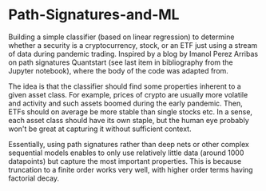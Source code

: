 # Path-Signatures-and-ML
Building a simple classifier (based on linear regression) to determine whether a security is a cryptocurrency, stock, or an ETF just using a stream of data during pandemic trading. Inspired by a blog by Imanol Perez Arribas on path signatures Quantstart (see last item in bibliography from the Jupyter notebook), where the body of the code was adapted from. 

The idea is that the classifier should find some properties inherent to a given asset class. For example, prices of crypto are usually more volatile and activity and such assets boomed during the early pandemic. Then, ETFs should on average be more stable than single stocks etc. In a sense, each asset class should have its own staple, but the human eye probably won't be great at capturing it without sufficient context. 

Essentially, using path signatures rather than deep nets or other complex sequential models enables to only use relatively little data (around 1000 datapoints) but capture the most important properties. This is because truncation to a finite order works very well, with higher order terms having factorial decay. 
